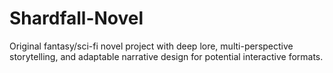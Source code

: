 # Shardfall-Novel
Original fantasy/sci-fi novel project with deep lore, multi-perspective storytelling, and adaptable narrative design for potential interactive formats.
